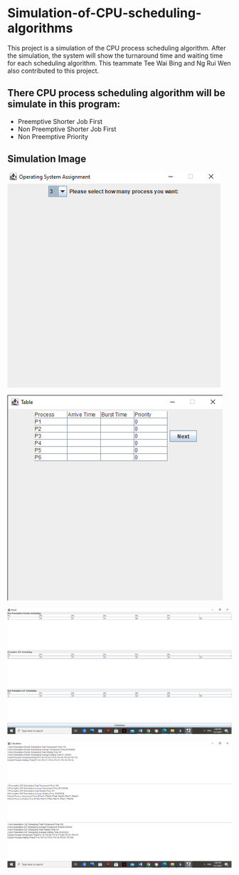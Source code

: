 # Simulation-of-CPU-scheduling-algorithms
This project is a simulation of the CPU process scheduling algorithm. After the simulation, the system will show the turnaround time and waiting time for each scheduling 
algorithm. This teammate Tee Wai Bing and Ng Rui Wen also contributed to this project.

## There CPU process scheduling algorithm will be simulate in this program:

* Preemptive Shorter Job First
* Non Preemptive Shorter Job First
* Non Preemptive Priority

## Simulation Image
![alt text](https://github.com/GuanSoh/Simulation-of-CPU-scheduling-algorithms/blob/main/Simulation%20Image/Simualtion%20Image%201.png)

![alt text](https://github.com/GuanSoh/Simulation-of-CPU-scheduling-algorithms/blob/main/Simulation%20Image/Simulation%20Image2.png)

![alt text](https://github.com/GuanSoh/Simulation-of-CPU-scheduling-algorithms/blob/main/Simulation%20Image/Simulation%20Image3.png)

![alt text](https://github.com/GuanSoh/Simulation-of-CPU-scheduling-algorithms/blob/main/Simulation%20Image/Simulation%20Image4.png)
